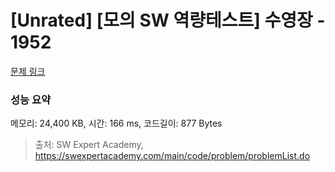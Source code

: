 # [Unrated] [모의 SW 역량테스트] 수영장 - 1952 

[문제 링크](https://swexpertacademy.com/main/code/problem/problemDetail.do?contestProbId=AV5PpFQaAQMDFAUq) 

### 성능 요약

메모리: 24,400 KB, 시간: 166 ms, 코드길이: 877 Bytes



> 출처: SW Expert Academy, https://swexpertacademy.com/main/code/problem/problemList.do